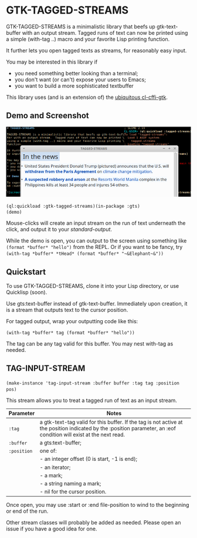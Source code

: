 # GTK-TAGGED-STREAMS

GTK-TAGGED-STREAMS is a minimalistic library that beefs up gtk-text-buffer with an output stream.  Tagged runs of text can now be printed using a simple (with-tag ..) macro and your favorite Lisp printing function.

It further lets you open tagged texts as streams, for reasonably easy input.

You may be interested in this library if 
* you need something better looking than a terminal;
* you don't want (or can't) expose your users to Emacs;
* you want to build a more sophisticated textbuffer

This library uses (and is an extension of) the [ubiquitous cl-cffi-gtk](https://github.com/crategus/cl-cffi-gtk).

## Demo and Screenshot

![screenshot](Screenshot.png?raw=true) 

```
(ql:quickload :gtk-tagged-streams)(in-package :gts)
(demo)
```

Mouse-clicks will create an input stream on the run of text underneath the click, and output it to your *standard-output*.

While the demo is open, you can output to the screen using something like `(format *buffer* "hello")` from the REPL.  Or if you want to be fancy, try `(with-tag *buffer* *tHead* (format *buffer* "~&Elephant~&"))`


## Quickstart

To use GTK-TAGGED-STREAMS, clone it into your Lisp directory, or use Quicklisp (soon).

Use gts:text-buffer instead of gtk-text-buffer.  Immediately upon creation, it is a stream that outputs text to the cursor position.

For tagged output, wrap your outputting code like this:
```
(with-tag *buffer* tag (format *buffer* "hello"))
```
The tag can be any tag valid for this buffer.  You may nest with-tag as needed.

## TAG-INPUT-STREAM

`(make-instance 'tag-input-stream :buffer buffer :tag tag :position pos)`

This stream allows you to treat a tagged run of text as an input stream. 

Parameter | Notes 
--- | --- 
`:tag` | a gtk-text-tag valid for this buffer.  If the tag is not active at the position indicated by the :position parameter, an :eof condition will exist at the next read. 
`:buffer` | a gts:text-buffer; 
`:position` | one of:
| | - an integer offset (0 is start, -1 is end);
| | - an iterator;
| | - a mark;
| | - a string naming a mark;
| | - nil for the cursor position. 

Once open, you may use :start or :end file-position to wind to the beginning or end of the run.

Other stream classes will probably be added as needed.  Please open an issue if you have a good idea for one.


 
